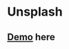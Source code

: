 # Unsplash
## [Demo](https://https-github-com-vue-app-zx-unsplash-4dyje4mfl-terkoizmy.vercel.app) here

